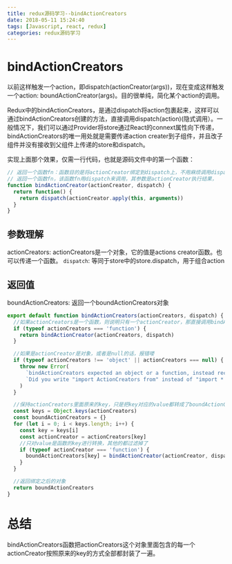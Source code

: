 ```yaml
---
title: redux源码学习--bindActionCreators
date: 2018-05-11 15:24:40
tags: [Javascript, react, redux]
categories: redux源码学习
---
```

<h1>bindActionCreators</h1>

以前这样触发一个action，即dispatch(actionCreator(args))，现在变成这样触发一个action: boundActionCreator(args)。目的很单纯，简化某个action的调用。

Redux中的bindActionCreators，是通过dispatch将action包裹起来，这样可以通过bindActionCreators创建的方法，直接调用dispatch(action)(隐式调用）。一般情况下，我们可以通过Provider将store通过React的connext属性向下传递，bindActionCreators的唯一用处就是需要传递action creater到子组件，并且改子组件并没有接收到父组件上传递的store和dispatch。

实现上面那个效果，仅需一行代码，也就是源码文件中的第一个函数：
```javascript
// 返回一个函数fn：函数目的是将actionCreator绑定到dispatch上，不用麻烦调用dispatch(actionCreator(args))了
// 返回一个函数fn，该函数fn用dispatch来调用，其参数是actionCreator执行结果，
function bindActionCreator(actionCreator, dispatch) {
  return function() {
    return dispatch(actionCreator.apply(this, arguments))
  }
}
```

## 参数理解
actionCreators: actionCreators是一个对象，它的值是actions creator函数。也可以传递一个函数。
`dispatch`: 等同于store中的store.dispatch，用于组合action

## 返回值
boundActionCreators: 返回一个boundActionCreators对象

```javascript
export default function bindActionCreators(actionCreators, dispatch) {
  //如果actionCreators是一个函数，则说明只有一个actionCreator，那直接调用bindActionCreator就行了
  if (typeof actionCreators === 'function') {
    return bindActionCreator(actionCreators, dispatch)
  }

  //如果是actionCreator是对象，或者是null的话，报错喽
  if (typeof actionCreators !== 'object' || actionCreators === null) {
    throw new Error(
      `bindActionCreators expected an object or a function, instead received ${actionCreators === null ? 'null' : typeof actionCreators}. ` +
      `Did you write "import ActionCreators from" instead of "import * as ActionCreators from"?`
    )
  }

  //保持actionCreators里面原来的key，只是把key对应的value都转成了boundActionCreator
  const keys = Object.keys(actionCreators)
  const boundActionCreators = {}
  for (let i = 0; i < keys.length; i++) {
    const key = keys[i]
    const actionCreator = actionCreators[key]
    //只对value是函数的key进行转换，其他的都过滤掉了
    if (typeof actionCreator === 'function') {
      boundActionCreators[key] = bindActionCreator(actionCreator, dispatch)
    }
  }

  //返回绑定之后的对象
  return boundActionCreators
}
```
<h1>总结</h1>

bindActionCreators函数把actionCreators这个对象里面包含的每一个actionCreator按照原来的key的方式全部都封装了一遍。
